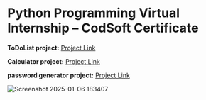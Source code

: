 # Python Programming Virtual Internship – CodSoft Certificate

**ToDoList project:** [Project Link](https://github.com/RapoluSomesh/internship_projects/blob/main/ToDoList.py)

**Calculator project:** [Project Link](https://github.com/RapoluSomesh/internship_projects/blob/main/calculator.py)

**password generator project:** [Project Link](https://github.com/RapoluSomesh/internship_projects/blob/main/passwordgenerator.py)

![Screenshot 2025-01-06 183407](https://github.com/user-attachments/assets/66a0fdae-4737-47ec-bb10-60becae8b262)
